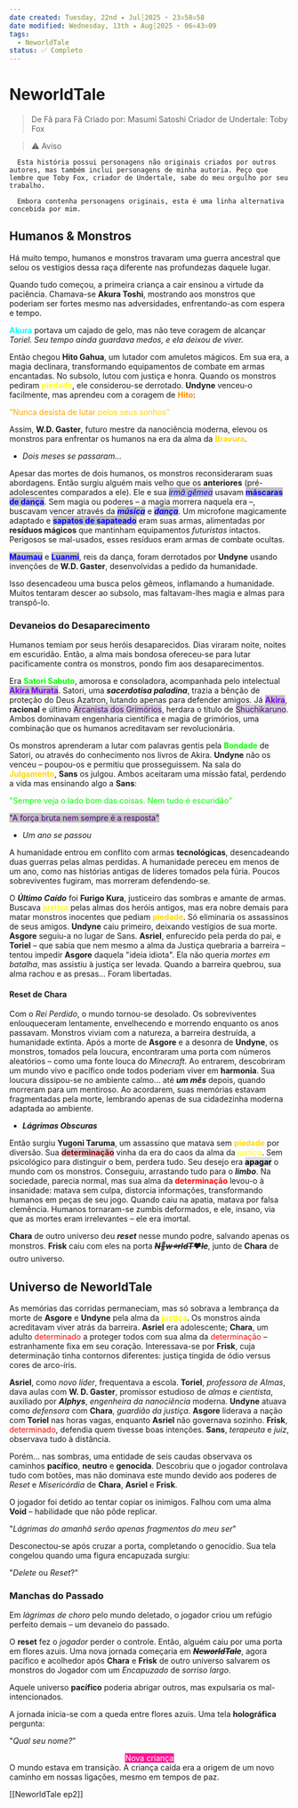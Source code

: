 ```yaml
---
date created: Tuesday, 22nd ✦ Jul┆2025 ➣ 23▫58▫58 
date modified: Wednesday, 13th ✦ Aug┆2025 ➣ 06▫43▫09 
tags:
  - NeworldTale
status: ✅ Completo
---
```


# NeworldTale
> De Fã para Fã
> Criado por: Masumi Satoshi
> Criador de Undertale: Toby Fox

> ⚠️ Aviso

```
  Esta história possui personagens não originais criados por outros autores, mas também inclui personagens de minha autoria. Peço que lembre que Toby Fox, criador de Undertale, sabe do meu orgulho por seu trabalho.

  Embora contenha personagens originais, esta é uma linha alternativa concebida por mim.
```

## Humanos & Monstros
Há muito tempo, humanos e monstros travaram uma guerra ancestral que selou os vestígios dessa raça diferente nas profundezas daquele lugar.

Quando tudo começou, a primeira criança a cair ensinou a virtude da paciência. Chamava-se **Akura Toshi**, mostrando aos monstros que poderiam ser fortes mesmo nas adversidades, enfrentando-as com espera e tempo.

<span style="color: rgb(0, 255, 255); font-weight: bold;">Akura</span> portava um cajado de gelo, mas não teve coragem de alcançar *Toriel. Seu tempo ainda guardava medos, e ela deixou de viver.*

Então chegou **Hito Gahua**, um lutador com amuletos mágicos. Em sua era, a magia declinara, transformando equipamentos de combate em armas encantadas. No subsolo, lutou com justiça e honra. Quando os monstros pediram <span style="color: rgb(255, 255, 0); font-weight: bold;">piedade</span>, ele considerou-se derrotado. **Undyne** venceu-o facilmente, mas aprendeu com a coragem de <span style="color: rgb(255, 140, 0); font-weight: bold;">Hito</span>:

<span style="color:rgb(255,165,0)">"Nunca desista de lutar</span> <span style="color:rgb(255,215,0)">pelos seus sonhos”</span>

Assim, **W.D. Gaster**, futuro mestre da nanociência moderna, elevou os monstros para enfrentar os humanos na era da alma da <span style="color: rgb(255,215,0); font-weight: bold;">Bravura</span>.

- *Dois meses se passaram...*

Apesar das mortes de dois humanos, os monstros reconsideraram suas abordagens. Então surgiu alguém mais velho que os **anteriores** (pré-adolescentes comparados a ele). Ele e sua <mark style="background-color: rgb(192,192,192);"><span style="color: rgb(0, 0, 255); font-style: italic;">irmã gêmea</span></mark> usavam <mark style="background-color: rgb(192,192,192);"><span style="color: rgb(0, 0, 255); font-weight: bold;">máscaras de dança</span></mark>. Sem magia ou poderes – a magia morrera naquela era –, buscavam vencer através da <mark style="background-color: rgb(192,192,192);"><span style="color: rgb(0, 0, 255);  font-weight: bold; font-style: italic;">música</span></mark> e <mark style="background-color: rgb(192,192,192);"><span style="color: rgb(0, 0, 255);  font-weight: bold; font-style: italic;">dança</span></mark>. Um microfone magicamente adaptado e <mark style="background-color: rgb(192,192,192);"><span style="color: rgb(0, 0, 255);  font-weight: bold;">sapatos de sapateado</span></mark> eram suas armas, alimentadas por **resíduos mágicos** que mantinham equipamentos *futuristas* intactos. Perigosos se mal-usados, esses resíduos eram armas de combate ocultas.

<mark style="background-color: rgb(192,192,192);"><span style="color: rgb(0, 0, 255); font-weight: bold;">Maumau</span></mark> e <mark style="background-color: rgb(192,192,192);"><span style="color: rgb(0, 0, 255); font-weight: bold;">Luanmi</span></mark>, reis da dança, foram derrotados por **Undyne** usando invenções de **W.D. Gaster**, desenvolvidas a pedido da humanidade.

Isso desencadeou uma busca pelos gêmeos, inflamando a humanidade. Muitos tentaram descer ao subsolo, mas faltavam-lhes magia e almas para transpô-lo.

### Devaneios do Desaparecimento
Humanos temiam por seus heróis desaparecidos. Dias viraram noite, noites em escuridão. Então, a alma mais bondosa ofereceu-se para lutar pacificamente contra os monstros, pondo fim aos desaparecimentos.

Era <span style="color: rgb(0, 255, 0); font-weight: bold;">Satori Sabuto</span>, amorosa e consoladora, acompanhada pelo intelectual <mark style="background-color: rgb(192,192,192);"><span style="color: rgb(128, 0, 255); font-weight: bold;">Akira Murata</span></mark>. Satori, uma ***sacerdotisa paladina***, trazia a bênção de proteção do Deus Azatron, lutando apenas para defender amigos. Já <mark style="background-color: rgb(192,192,192);"><span style="font-weight:bold; color: rgb(128, 0, 255)">Akira</span></mark>, **racional** e último <mark style="background:#D3D3D3;"><span style="color:rgb(75,0,130)">Arcanista dos Grimórios</span></mark>, herdara o título de <mark style="background:#D3D3D3;"><span style="color:rgb(75,0,130)">Shuchikaruno</span></mark>. Ambos dominavam engenharia científica e magia de grimórios, uma combinação que os humanos acreditavam ser revolucionária.

Os monstros aprenderam a lutar com palavras gentis pela <span style="font-weight:bold; color:rgb(0, 255, 0)">Bondade</span> de Satori, ou através do conhecimento nos livros de Akira. **Undyne** não os venceu – poupou-os e permitiu que prosseguissem. Na sala do <span style="font-weight:bold; color:rgb(255,215,0)">Julgamento</span>, **Sans** os julgou. Ambos aceitaram uma missão fatal, perdendo a vida mas ensinando algo a **Sans**:

<span style="color:rgb(0, 255, 0)">"Sempre veja o lado bom das coisas. Nem tudo é escuridão"</span>

<mark style="background-color: rgb(192, 192, 192);"><span style="color:rgb(75,0,130)">"A força bruta nem sempre é a resposta"</span></mark>
- *Um ano se passou*

A humanidade entrou em conflito com armas **tecnológicas**, desencadeando duas guerras pelas almas perdidas. A humanidade pereceu em menos de um ano, como nas histórias antigas de líderes tomados pela fúria. Poucos sobreviventes fugiram, mas morreram defendendo-se.

O ***Último Caído*** foi **Furigo Kura**, justiceiro das sombras e amante de armas. Buscava <span style="font-weight:bold; color:rgb(255, 255, 0)">justiça</span> pelas almas dos heróis antigos, mas era nobre demais para matar monstros inocentes que pediam <span style="font-weight:bold; color: rgb(255,215,0)">piedade</span>. Só eliminaria os assassinos de seus amigos. **Undyne** caiu primeiro, deixando vestígios de sua morte. **Asgore** seguiu-a no lugar de Sans. **Asriel**, enfurecido pela perda do pai, e **Toriel** – que sabia que nem mesmo a alma da Justiça quebraria a barreira – tentou impedir **Asgore** daquela "ideia idiota". Ela não queria *mortes em batalha*, mas assistiu à justiça ser levada. Quando a barreira quebrou, sua alma rachou e as presas...
Foram libertadas.

#### Reset de Chara
Com o *Rei Perdido*, o mundo tornou-se desolado. Os sobreviventes enlouqueceram lentamente, envelhecendo e morrendo enquanto os anos passavam. Monstros viviam com a natureza, a barreira destruída, a humanidade extinta. Após a morte de **Asgore** e a desonra de **Undyne**, os monstros, tomados pela loucura, encontraram uma porta com números aleatórios – como uma fonte louca do *Minecraft*. Ao entrarem, descobriram um mundo vivo e pacífico onde todos poderiam viver em **harmonia**. Sua loucura dissipou-se no ambiente calmo... até ***um mês*** depois, quando morreram para um mentiroso. Ao acordarem, suas memórias estavam fragmentadas pela morte, lembrando apenas de sua cidadezinha moderna adaptada ao ambiente.

- ***Lágrimas Obscuras***

Então surgiu **Yugoni Taruma**, um assassino que matava sem <span style="font-weight:bold; color:rgb(255,215,0)">piedade</span> por diversão. Sua <mark style="background: #D3D3D3;"><span style="font-weight:bold; color:rgb(139,0,0)">determinação</span></mark> vinha da era do caos da alma da <span style="font-style:italic; color: rgb(255, 255, 0)">justiça</span>. Sem psicológico para distinguir o bem, perdera tudo. Seu desejo era <mark style="background: #CACFD9A6;"><span style="font-weight:bold; color:rgb(0, 0, 0)">apagar</span></mark> o mundo com os monstros. Conseguiu, arrastando tudo para o ***limbo***. Na sociedade, parecia normal, mas sua alma da <span style="font-weight:bold; color:rgb(255, 0, 0);">determinação</span> levou-o à insanidade: matava sem culpa, distorcia informações, transformando humanos em peças de seu jogo. Quando caiu na apatia, matava por falsa clemência. Humanos tornaram-se zumbis deformados, e ele, insano, via que as mortes eram irrelevantes – ele era imortal.

**Chara** de outro universo deu ***reset*** nesse mundo podre, salvando apenas os monstros. **Frisk** caiu com eles na porta **~~*N💠w⭐rldT❤️le*~~**, junto de **Chara** de outro universo.

## Universo de NeworldTale
As memórias das corridas permaneciam, mas só sobrava a lembrança da morte de **Asgore** e **Undyne** pela alma da <span style="font-weight:bold; color:rgb(255, 255, 0)">justiça</span>. Os monstros ainda acreditavam viver atrás da barreira. **Asriel** era adolescente; **Chara**, um adulto <span style="color:rgb(255, 0, 0)">determinado</span> a proteger todos com sua alma da <span style="color:rgb(255, 0, 0)">determinação</span> – estranhamente fixa em seu coração. Interessava-se por **Frisk**, cuja determinação tinha contornos diferentes: justiça tingida de ódio versus cores de arco-íris.

**Asriel**, como *novo líder*, frequentava a escola. **Toriel**, *professora de Almas*, dava aulas com **W. D. Gaster**, promissor estudioso de *almas* e *cientista*, auxiliado por ***Alphys***, *engenheira da nanociência* moderna. **Undyne** atuava como *defensora* com **Chara**, *guardião da justiça*. **Asgore** liderava a nação com **Toriel** nas horas vagas, enquanto **Asriel** não governava sozinho. **Frisk**, <span style="color:rgb(255, 0, 0)">determinado</span>, defendia quem tivesse boas intenções. **Sans**, *terapeuta* e *juiz*, observava tudo à distância.

Porém... nas sombras, uma entidade de seis caudas observava os caminhos **pacífico**, **neutro** e **genocida**. Descobriu que o jogador controlava tudo com botões, mas não dominava este mundo devido aos poderes de *Reset* e *Misericórdia* de **Chara**, **Asriel** e **Frisk**.

O jogador foi detido ao tentar copiar os inimigos. Falhou com uma alma **Void** – habilidade que não pôde replicar.

"*Lágrimas do amanhã serão apenas fragmentos do meu ser*"

Desconectou-se após cruzar a porta, completando o genocídio. Sua tela congelou quando uma figura encapuzada surgiu:

"*Delete* ou *Reset*?”

### Manchas do Passado
Em *lágrimas de choro* pelo mundo deletado, o jogador criou um refúgio perfeito demais – um devaneio do passado.

O **reset** fez o *jogador* perder o controle. Então, alguém caiu por uma porta em flores azuis.
Uma nova jornada começaria em ***~~NeworldTale~~***, agora pacífico e acolhedor após **Chara** e **Frisk** de outro universo salvarem os monstros do Jogador com um *Encapuzado* de *sorriso largo*.

Aquele universo **pacífico** poderia abrigar outros, mas expulsaria os mal-intencionados.

A jornada inicia-se com a queda entre flores azuis. Uma tela **holográfica** pergunta:

"*Qual seu nome?*”
<br>
<center>
<mark style="background-color: rgb(255,20,147)"><span style="color: rgb(255, 255, 255)">Nova criança</span></mark>
</center>
O mundo estava em transição. A criança caída era a origem de um novo caminho em nossas ligações, mesmo em tempos de paz.

[[NeworldTale ep2]]
